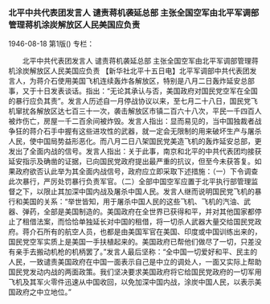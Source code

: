 ### 北平中共代表团发言人  谴责蒋机袭延总部  主张全国空军由北平军调部管理蒋机涂炭解放区人民美国应负责

1946-08-18
第1版()
专栏：

　　北平中共代表团发言人
    谴责蒋机袭延总部
    主张全国空军由北平军调部管理蒋机涂炭解放区人民美国应负责
    【新华社北平十五日电】北平军调部中共代表团发言人，为蒋介石使用美国飞机连续轰炸各解放区，特别是八月二日轰炸延安总部事，又于十日发表谈话。指出：“无论其承认与否，美国政府对国民党空军在全国的暴行应负其责”。发言人历述自一月停战协议以来，至七月二十八日，国民党飞机窜扰各解放区达七百三十一次，袭击解放区市镇二百六十八次，平民一千四百人被炸伤亡，房屋一千二百余间被炸毁。发言人指出：显而易见的，当中国独裁者战争狂的蒋介石手中握有这些进攻性的武器，就一定会无限制的用来破坏生产与屠杀人民，使中国局势益形恶化。而八月二日八架国民党美造飞机的轰炸延安总部，更发出了全面内战的信号。发言人指出：关于此事，南京和北平的中共代表团均接获延安指示及确凿的证据，已向国民党政府提出最严重的抗议，但至今未获答复。如果政府欲否认此举为其全面内战信号，政府应立即采取下述措施：（一）下令调查此次暴行，严厉处罚暴行负责军官。（二）全部中国空军应置于北平执行部管理监督之下，以限止其加深中国内战及屠杀中国人民。发言人继而说明国民党飞机的暴行和美国的关系：“举世皆知，用于屠杀中国人民的这些飞机、飞机的汽油、武器、弹药，全部是美国制造的。美国政府在全世界已获得和平，并对其他国家都停止了租借法案，而恰恰单独延长对中国的租借，将一切杀人武器大量交给国民党政府。蒋介石所有的航空人员，也都是由美国军官在美国、印度或中国训练出来的，国民党空军实质上是美国一手扶植起来的。美国政府已帮他们做尽了一切，只差没有亲手去搬动机枪的机柄罢了。”发言人最后坚称：“全中国一切爱好和平、民主的人民，一致谴责美国政府在中国一面表示自己是中立的调处人，一面又实际上帮助国民党发动内战的两面政策。我们坚决要求美国政府将它给国民党政府的一切军用飞机及其军火零件迅速从中国收回，以免加深中国内战，涂炭中国人民，以表示美国政府之中立地位。”
